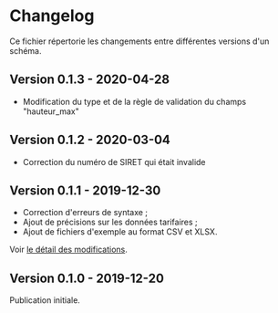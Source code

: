 <MenuSchema />

# Changelog

Ce fichier répertorie les changements entre différentes versions d'un schéma.

## Version 0.1.3 - 2020-04-28
- Modification du type et de la règle de validation du champs "hauteur_max"

## Version 0.1.2 - 2020-03-04
- Correction du numéro de SIRET qui était invalide

## Version 0.1.1 - 2019-12-30
- Correction d'erreurs de syntaxe ;
- Ajout de précisions sur les données tarifaires ;
- Ajout de fichiers d'exemple au format CSV et XLSX.

Voir [le détail des modifications](https://github.com/etalab/schema-stationnement/pull/2).

## Version 0.1.0 - 2019-12-20

Publication initiale.